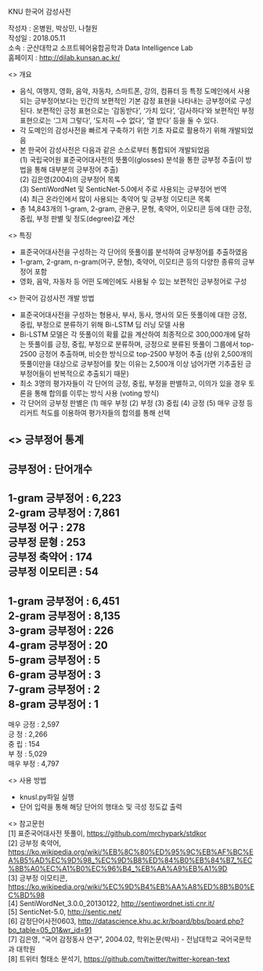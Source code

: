 KNU 한국어 감성사전    


작성자 : 온병원, 박상민, 나철원    
작성일 : 2018.05.11    
소속 : 군산대학교 소프트웨어융합공학과 Data Intelligence Lab    
홈페이지 : http://dilab.kunsan.ac.kr/    


<> 개요    
- 음식, 여행지, 영화, 음악, 자동차, 스마트폰, 강의, 컴퓨터 등 특정 도메인에서 사용되는 긍부정어보다는 인간의 보편적인 기본 감정 표현을 나타내는 긍부정어로 구성된다. 보편적인 긍정 표현으로는 ‘감동받다’, ‘가치 있다’, ‘감사하다’와 보편적인 부정 표현으로는 ‘그저 그렇다’, ‘도저히 ~수 없다’, ‘열 받다’ 등을 둘 수 있다.    
- 각 도메인의 감성사전을 빠르게 구축하기 위한 기초 자료로 활용하기 위해 개발되었음     
- 본 한국어 감성사전은 다음과 같은 소스로부터 통합되어 개발되었음    
  (1) 국립국어원 표준국어대사전의 뜻풀이(glosses) 분석을 통한 긍부정 추출(이 방법을 통해 대부분의 긍부정어 추출)    
  (2) 김은영(2004)의 긍부정어 목록    
  (3) SentiWordNet 및 SenticNet-5.0에서 주로 사용되는 긍부정어 번역    
  (4) 최근 온라인에서 많이 사용되는 축약어 및 긍부정 이모티콘 목록    
- 총 14,843개의 1-gram, 2-gram, 관용구, 문형, 축약어, 이모티콘 등에 대한 긍정, 중립, 부정 판별 및 정도(degree)값 계산    


<> 특징    
- 표준국어대사전을 구성하는 각 단어의 뜻풀이를 분석하여 긍부정어를 추출하였음    
- 1-gram, 2-gram, n-gram(어구, 문형), 축약어, 이모티콘 등의 다양한 종류의 긍부정어 포함    
- 영화, 음악, 자동차 등 어떤 도메인에도 사용될 수 있는 보편적인 긍부정어로 구성    


<> 한국어 감성사전 개발 방법    
- 표준국어대사전을 구성하는 형용사, 부사, 동사, 명사의 모든 뜻풀이에 대한 긍정, 중립, 부정으로 분류하기 위해 Bi-LSTM 딥 러닝 모델 사용    
- Bi-LSTM 모델은 각 뜻풀이의 확률 값을 계산하여 최종적으로 300,000개에 달하는 뜻풀이를 긍정, 중립, 부정으로 분류하며, 긍정으로 분류된 뜻풀이 그룹에서 top-2500 긍정어 추출하며, 비슷한 방식으로 top-2500 부정어 추출 (상위 2,500개의 뜻풀이만을 대상으로 긍부정어를 찾는 이유는 2,500개 이상 넘어가면 기추출된 긍부정어들이 반복적으로 추출되기 때문)    
- 최소 3명의 평가자들이 각 단어의 긍정, 중립, 부정을 판별하고, 이의가 있을 경우 토론을 통해 합의를 이루는 방식 사용 (voting 방식)    
- 각 단어의 긍부정 판별은 (1) 매우 부정 (2) 부정 (3) 중립 (4) 긍정 (5) 매우 긍정 등 리커트 척도를 이용하여 평가자들의 합의를 통해 선택    


<> 긍부정어 통계    
-----------------------    
  긍부정어        : 단어개수    
-----------------------    
 1-gram 긍부정어  : 6,223    
 2-gram 긍부정어  : 7,861    
 긍부정 어구      :   278    
 긍부정 문형      :   253    
 긍부정 축약어    :   174    
 긍부정 이모티콘  :    54     
-----------------------    
 1-gram 긍부정어  : 6,451    
 2-gram 긍부정어  : 8,135    
 3-gram 긍부정어  :   226    
 4-gram 긍부정어  :    20    
 5-gram 긍부정어  :     5    
 6-gram 긍부정어  :     3    
 7-gram 긍부정어  :     2    
 8-gram 긍부정어  :     1    
-----------------------    
 매우 긍정        : 2,597    
 긍    정         : 2,266    
 중    립         :   154    
 부    정         : 5,029    
 매우 부정        : 4,797    


<> 사용 방법    
-  knusl.py파일 실행    
- 단어 입력을 통해 해당 단어의 행태소 및 극성 정도값 출력    


<> 참고문헌    
[1] 표준국어대사전 뜻풀이, https://github.com/mrchypark/stdkor    
[2] 긍부정 축약어,  https://ko.wikipedia.org/wiki/%EB%8C%80%ED%95%9C%EB%AF%BC%EA%B5%AD%EC%9D%98_%EC%9D%B8%ED%84%B0%EB%84%B7_%EC%8B%A0%EC%A1%B0%EC%96%B4_%EB%AA%A9%EB%A1%9D    
[3] 긍부정 이모티콘,  https://ko.wikipedia.org/wiki/%EC%9D%B4%EB%AA%A8%ED%8B%B0%EC%BD%98    
[4] SentiWordNet_3.0.0_20130122, http://sentiwordnet.isti.cnr.it/    
[5] SenticNet-5.0, http://sentic.net/    
[6] 감정단어사전0603, http://datascience.khu.ac.kr/board/bbs/board.php?bo_table=05_01&wr_id=91    
[7] 김은영, “국어 감정동사 연구”, 2004.02, 학위논문(박사) - 전남대학교 국어국문학과 대학원    
[8] 트위터 형태소 분석기, https://github.com/twitter/twitter-korean-text    
